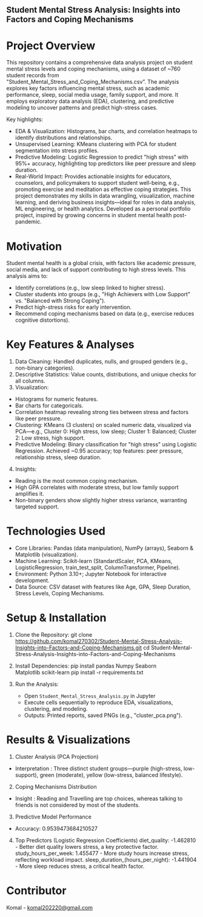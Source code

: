 ## Student Mental Stress Analysis: Insights into Factors and Coping Mechanisms

# Project Overview
This repository contains a comprehensive data analysis project on student mental stress levels and coping mechanisms, using a dataset of ~760 student records from "Student_Mental_Stress_and_Coping_Mechanisms.csv”. The analysis explores key factors influencing mental stress, such as academic performance, sleep, social media usage, family support, and more. It employs exploratory data analysis (EDA), clustering, and predictive modeling to uncover patterns and predict high-stress cases.

Key highlights:
- EDA & Visualization: Histograms, bar charts, and correlation heatmaps to identify distributions and relationships.
- Unsupervised Learning: KMeans clustering with PCA for student segmentation into stress profiles.
- Predictive Modeling: Logistic Regression to predict "high stress" with 95%+ accuracy, highlighting top predictors like peer pressure and sleep duration.
- Real-World Impact: Provides actionable insights for educators, counselors, and policymakers to support student well-being, e.g., promoting exercise and meditation as effective coping strategies.
This project demonstrates my skills in data wrangling, visualization, machine learning, and deriving business insights—ideal for roles in data analysis, ML engineering, or health analytics. Developed as a personal portfolio project, inspired by growing concerns in student mental health post-pandemic.

# Motivation
Student mental health is a global crisis, with factors like academic pressure, social media, and lack of support contributing to high stress levels. This analysis aims to:
- Identify correlations (e.g., low sleep linked to higher stress).
- Cluster students into groups (e.g., "High Achievers with Low Support" vs. "Balanced with Strong Coping").
- Predict high-stress risks for early intervention.
- Recommend coping mechanisms based on data (e.g., exercise reduces cognitive distortions).

# Key Features & Analyses
1. Data Cleaning: Handled duplicates, nulls, and grouped genders (e.g., non-binary categories).
2. Descriptive Statistics: Value counts, distributions, and unique checks for all columns.
3. Visualization:
  - Histograms for numeric features.
  - Bar charts for categoricals.
  - Correlation heatmap revealing strong ties between stress and factors like peer pressure.
  - Clustering: KMeans (3 clusters) on scaled numeric data, visualized via PCA—e.g., Cluster 0: High stress, low sleep; Cluster 1: Balanced; Cluster 2: Low stress, high support.
  - Predictive Modeling: Binary classification for "high stress" using Logistic Regression. Achieved ~0.95 accuracy; top features: peer pressure, relationship stress, sleep duration.
4. Insights: 
  - Reading is the most common coping mechanism.
  - High GPA correlates with moderate stress, but low family support amplifies it.
  - Non-binary genders show slightly higher stress variance, warranting targeted support.
 
# Technologies Used
- Core Libraries: Pandas (data manipulation), NumPy (arrays), Seaborn & Matplotlib (visualization).
- Machine Learning: Scikit-learn (StandardScaler, PCA, KMeans, LogisticRegression, train_test_split, ColumnTransformer, Pipeline).
- Environment: Python 3.10+; Jupyter Notebook for interactive development.
- Data Source: CSV dataset with features like Age, GPA, Sleep Duration, Stress Levels, Coping Mechanisms.

# Setup & Installation
1. Clone the Repository: git clone https://github.com/komal270302/Student-Mental-Stress-Analysis-Insights-into-Factors-and-Coping-Mechanisms.git
                         cd Student-Mental-Stress-Analysis-Insights-into-Factors-and-Coping-Mechanisms

2. Install Dependencies: pip install pandas
                                     Numpy
                                     Seaborn      
                                     Matplotlib
                                     scikit-learn
   pip install -r requirements.txt
3. Run the Analysis:
   - Open `Student_Mental_Stress_Analysis.py` in Jupyter
   - Execute cells sequentially to reproduce EDA, visualizations, clustering, and modeling.
   - Outputs: Printed reports, saved PNGs (e.g., "cluster_pca.png").
  
# Results & Visualizations
1. Cluster Analysis (PCA Projection)
- Interpretation : Three distinct student groups—purple (high-stress, low-support), green (moderate), yellow (low-stress, balanced lifestyle).

2. Coping Mechanisms Distribution
- Insight : Reading and Travelling are top choices, whereas talking to friends is not considered by most of the students.

3. Predictive Model Performance
- Accuracy: 0.9539473684210527
                                 

4. Top Predictors (Logistic Regression Coefficients)
diet_quality: -1.462810 - Better diet quality lowers stress, a key protective factor.
study_hours_per_week: 1.455477 - More study hours increase stress, reflecting workload impact.
sleep_duration_(hours_per_night): -1.441904 - More sleep reduces stress, a critical health factor.

# Contributor
Komal - komal202220@gmail.com




